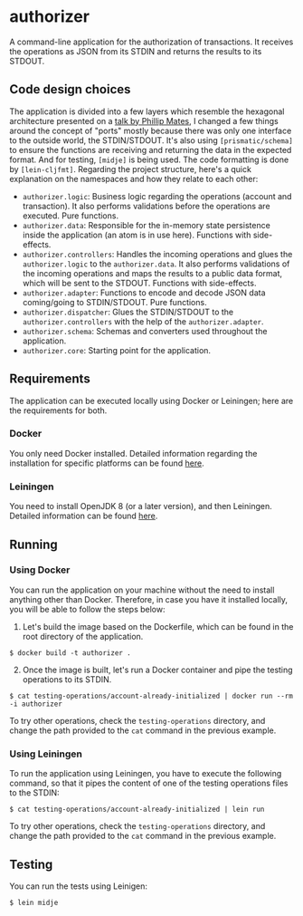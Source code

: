 # authorizer

A command-line application for the authorization of transactions. It receives the operations as JSON from its STDIN and returns the results to its STDOUT.

## Code design choices

The application is divided into a few layers which resemble the hexagonal architecture presented on a [talk by Phillip Mates](https://youtu.be/X_PXoiOIdMs?t=126), I changed a few things around the concept of "ports" mostly because there was only one interface to the outside world, the STDIN/STDOUT. It's also using `[prismatic/schema]` to ensure the functions are receiving and returning the data in the expected format. And for testing, `[midje]` is being used. The code formatting is done by `[lein-cljfmt]`. Regarding the project structure, here's a quick explanation on the namespaces and how they relate to each other:
- `authorizer.logic`: Business logic regarding the operations (account and transaction). It also performs validations before the operations are executed. Pure functions.
- `authorizer.data`: Responsible for the in-memory state persistence inside the application (an atom is in use here). Functions with side-effects.
- `authorizer.controllers`: Handles the incoming operations and glues the `authorizer.logic` to the `authorizer.data`. It also performs validations of the incoming operations and maps the results to a public data format, which will be sent to the STDOUT. Functions with side-effects.
- `authorizer.adapter`: Functions to encode and decode JSON data coming/going to STDIN/STDOUT. Pure functions.
- `authorizer.dispatcher`: Glues the STDIN/STDOUT to the `authorizer.controllers` with the help of the `authorizer.adapter`.
- `authorizer.schema`: Schemas and converters used throughout the application.
- `authorizer.core`: Starting point for the application.

## Requirements

The application can be executed locally using Docker or Leiningen; here are the requirements for both.

### Docker

You only need Docker installed. Detailed information regarding the installation for specific platforms can be found [here](https://docs.docker.com/install/).

### Leiningen

You need to install OpenJDK 8 (or a later version), and then Leiningen. Detailed information can be found [here](https://leiningen.org/).

## Running

### Using Docker

You can run the application on your machine without the need to install anything other than Docker. Therefore, in case you have it installed locally, you will be able to follow the steps below:

1. Let's build the image based on the Dockerfile, which can be found in the root directory of the application.

```
$ docker build -t authorizer .
```

2. Once the image is built, let's run a Docker container and pipe the testing operations to its STDIN.

```
$ cat testing-operations/account-already-initialized | docker run --rm -i authorizer
```

To try other operations, check the `testing-operations` directory, and change the path provided to the `cat` command in the previous example.

### Using Leiningen

To run the application using Leiningen, you have to execute the following command, so that it pipes the content of one of the testing operations files to the STDIN:

    $ cat testing-operations/account-already-initialized | lein run

To try other operations, check the `testing-operations` directory, and change the path provided to the `cat` command in the previous example.

## Testing

You can run the tests using Leinigen:

    $ lein midje

